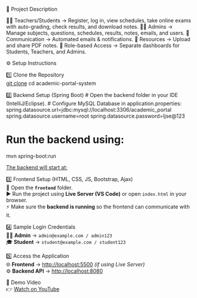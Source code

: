 📌 Project Description

👩‍🎓 Teachers/Students → Register, log in, view schedules, take online exams with auto-grading, check results, and download notes.
👨‍🏫 Admins → Manage subjects, questions, schedules, results, notes, emails, and users.
📩 Communication → Automated emails & notifications.
📑 Resources → Upload and share PDF notes.
🔐 Role-based Access → Separate dashboards for Students, Teachers, and Admins.


⚙️ Setup Instructions  

1️⃣ Clone the Repository  
[git clone](https://github.com/sithumini-silva/AcadamicPortalSystem_AAD_final.git)
cd academic-portal-system

2️⃣ Backend Setup (Spring Boot)
      #  Open the backend folder in your IDE (IntelliJ/Eclipse).
      #  Configure MySQL Database in application.properties:
              spring.datasource.url=jdbc:mysql://localhost:3306/academic_portal
              spring.datasource.username=root
              spring.datasource.password=Ijse@123

# Run the backend using:
   mvn spring-boot:run

[The backend will start at:](http://localhost:8080)

3️⃣ Frontend Setup (HTML, CSS, JS, Bootstrap, Ajax)  
    📂 Open the **`frontend`** folder.  
    ▶️ Run the project using **Live Server (VS Code)** or open `index.html` in your browser.  
    ⚡ Make sure the **backend is running** so the frontend can communicate with it.  

4️⃣ Sample Login Credentials  
    👨‍💼 **Admin** → `admin@example.com / admin123`  
    🎓 **Student** → `student@example.com / student123`  

5️⃣ Access the Application  
    🌐 **Frontend** → [http://localhost:5500](http://localhost:5500) *(if using Live Server)*  
    ⚙️ **Backend API** → [http://localhost:8080](http://localhost:8080)  



🎥 Demo Video  
👉 [Watch on YouTube](https://youtu.be/TA4hguvR8pY)


